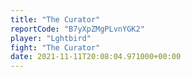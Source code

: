 ```yaml
---
title: "The Curator"
reportCode: "B7yXpZMgPLvnYGK2"
player: "Lghtbird"
fight: "The Curator"
date: 2021-11-11T20:08:04.971000+00:00
---
```


